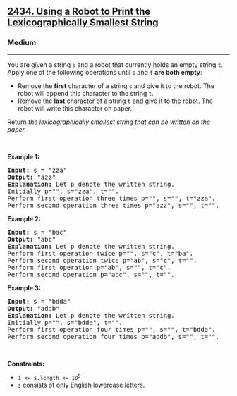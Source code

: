 <h2><a href="https://leetcode.com/problems/using-a-robot-to-print-the-lexicographically-smallest-string/">2434. Using a Robot to Print the Lexicographically Smallest String</a></h2><h3>Medium</h3><hr><div bis_skin_checked="1"><p>You are given a string <code>s</code> and a robot that currently holds an empty string <code>t</code>. Apply one of the following operations until <code>s</code> and <code>t</code> <strong>are both empty</strong>:</p>

<ul>
	<li>Remove the <strong>first</strong> character of a string <code>s</code> and give it to the robot. The robot will append this character to the string <code>t</code>.</li>
	<li>Remove the <strong>last</strong> character of a string <code>t</code> and give it to the robot. The robot will write this character on paper.</li>
</ul>

<p>Return <em>the lexicographically smallest string that can be written on the paper.</em></p>

<p>&nbsp;</p>
<p><strong class="example">Example 1:</strong></p>

<pre><strong>Input:</strong> s = "zza"
<strong>Output:</strong> "azz"
<strong>Explanation:</strong> Let p denote the written string.
Initially p="", s="zza", t="".
Perform first operation three times p="", s="", t="zza".
Perform second operation three times p="azz", s="", t="".
</pre>

<p><strong class="example">Example 2:</strong></p>

<pre><strong>Input:</strong> s = "bac"
<strong>Output:</strong> "abc"
<strong>Explanation:</strong> Let p denote the written string.
Perform first operation twice p="", s="c", t="ba". 
Perform second operation twice p="ab", s="c", t="". 
Perform first operation p="ab", s="", t="c". 
Perform second operation p="abc", s="", t="".
</pre>

<p><strong class="example">Example 3:</strong></p>

<pre><strong>Input:</strong> s = "bdda"
<strong>Output:</strong> "addb"
<strong>Explanation:</strong> Let p denote the written string.
Initially p="", s="bdda", t="".
Perform first operation four times p="", s="", t="bdda".
Perform second operation four times p="addb", s="", t="".
</pre>

<p>&nbsp;</p>
<p><strong>Constraints:</strong></p>

<ul>
	<li><code>1 &lt;= s.length &lt;= 10<sup>5</sup></code></li>
	<li><code>s</code> consists of only English lowercase letters.</li>
</ul>
</div>